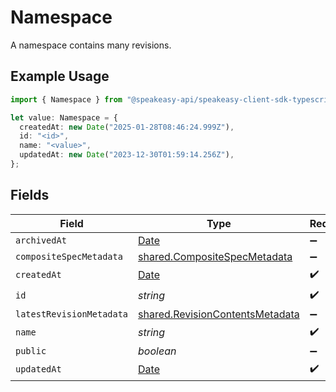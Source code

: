 # Namespace

A namespace contains many revisions.

## Example Usage

```typescript
import { Namespace } from "@speakeasy-api/speakeasy-client-sdk-typescript/sdk/models/shared";

let value: Namespace = {
  createdAt: new Date("2025-01-28T08:46:24.999Z"),
  id: "<id>",
  name: "<value>",
  updatedAt: new Date("2023-12-30T01:59:14.256Z"),
};
```

## Fields

| Field                                                                                         | Type                                                                                          | Required                                                                                      | Description                                                                                   |
| --------------------------------------------------------------------------------------------- | --------------------------------------------------------------------------------------------- | --------------------------------------------------------------------------------------------- | --------------------------------------------------------------------------------------------- |
| `archivedAt`                                                                                  | [Date](https://developer.mozilla.org/en-US/docs/Web/JavaScript/Reference/Global_Objects/Date) | :heavy_minus_sign:                                                                            | N/A                                                                                           |
| `compositeSpecMetadata`                                                                       | [shared.CompositeSpecMetadata](../../../sdk/models/shared/compositespecmetadata.md)           | :heavy_minus_sign:                                                                            | N/A                                                                                           |
| `createdAt`                                                                                   | [Date](https://developer.mozilla.org/en-US/docs/Web/JavaScript/Reference/Global_Objects/Date) | :heavy_check_mark:                                                                            | N/A                                                                                           |
| `id`                                                                                          | *string*                                                                                      | :heavy_check_mark:                                                                            | {organization_slug}/{workspace_slug}/{namespace_name}                                         |
| `latestRevisionMetadata`                                                                      | [shared.RevisionContentsMetadata](../../../sdk/models/shared/revisioncontentsmetadata.md)     | :heavy_minus_sign:                                                                            | N/A                                                                                           |
| `name`                                                                                        | *string*                                                                                      | :heavy_check_mark:                                                                            | A human-readable name for the namespace.                                                      |
| `public`                                                                                      | *boolean*                                                                                     | :heavy_minus_sign:                                                                            | Indicates whether the namespace is publicly accessible                                        |
| `updatedAt`                                                                                   | [Date](https://developer.mozilla.org/en-US/docs/Web/JavaScript/Reference/Global_Objects/Date) | :heavy_check_mark:                                                                            | N/A                                                                                           |